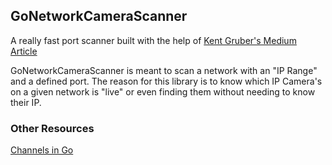 ## GoNetworkCameraScanner

A really fast port scanner built with the help of [Kent Gruber's Medium Article](https://medium.com/@KentGruber/building-a-high-performance-port-scanner-with-golang-9976181ec39d)

GoNetworkCameraScanner is meant to scan a network with an "IP Range" and a defined port. The reason for this library is to know which IP Camera's on a given network is "live" or even finding them without needing to know their IP. 

### Other Resources

[Channels in Go](https://medium.com/rungo/anatomy-of-channels-in-go-concurrency-in-go-1ec336086adb) 
